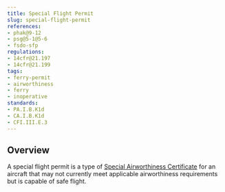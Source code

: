```yaml
---
title: Special Flight Permit
slug: special-flight-permit
references:
- phak@9-12
- psg@5-1@5-6
- fsdo-sfp
regulations:
- 14cfr@21.197
- 14cfr@21.199
tags:
- ferry-permit
- airworthiness
- ferry
- inoperative
standards:
- PA.I.B.K1d
- CA.I.B.K1d
- CFI.III.E.3
---
```


## Overview

A special flight permit is a type of [Special Airworthiness Certificate](airworthiness-certificate) for an aircraft that may not currently meet applicable airworthiness requirements but is capable of safe flight.
